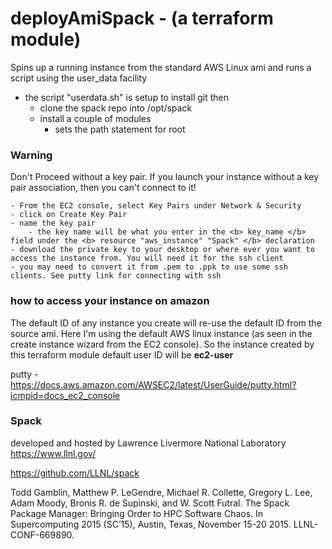 # deployAmiSpack - (a terraform module)
Spins up a running instance from the standard AWS Linux ami and runs a script using the user_data facility    
 - the script "userdata.sh" is setup to install git then
 	- clone the spack repo into /opt/spack
 	- install a couple of modules
        - sets the path statement for root



### Warning

Don't Proceed without a key pair. If you launch your instance without a key pair association, then you can't connect to it!

	- From the EC2 console, select Key Pairs under Network & Security
	- click on Create Key Pair
	- name the key pair 
		- the key name will be what you enter in the <b> key_name </b> field under the <b> resource "aws_instance" "Spack" </b> declaration
	- download the private key to your desktop or where ever you want to access the instance from. You will need it for the ssh client
	- you may need to convert it from .pem to .ppk to use some ssh clients. See putty link for connecting with ssh


### how to access your instance on amazon

The default ID of any instance you create will re-use the default ID from the source ami. Here I'm using the default AWS linux instance (as seen in the create instance wizard from the EC2 console).
So the instance created by this terraform module default user ID will be <b> ec2-user </b>

  putty -
	https://docs.aws.amazon.com/AWSEC2/latest/UserGuide/putty.html?icmpid=docs_ec2_console


### Spack

developed and hosted by Lawrence Livermore National Laboratory 
https://www.llnl.gov/

https://github.com/LLNL/spack

Todd Gamblin, Matthew P. LeGendre, Michael R. Collette, Gregory L. Lee, Adam Moody, Bronis R. de Supinski, and W. Scott Futral. The Spack Package Manager: Bringing Order to HPC Software Chaos. In Supercomputing 2015 (SC’15), Austin, Texas, November 15-20 2015. LLNL-CONF-669890.

